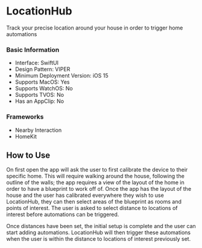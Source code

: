 # LocationHub
Track your precise location around your house in order to trigger home automations

### Basic Information
- Interface: SwiftUI
- Design Pattern: VIPER
- Minimum Deployment Version: iOS 15
- Supports MacOS: Yes
- Supports WatchOS: No
- Supports TVOS: No
- Has an AppClip: No

### Frameworks
- Nearby Interaction
- HomeKit

## How to Use
On first open the app will ask the user to first calibrate the device to their specific home.
This will require walking around the house, following the outline of the walls; the app requires a view of the layout of the home in order to have a blueprint to work off of.
Once the app has the layout of the house and the user has calibrated everywhere they wish to use LocationHub, they can then select areas of the blueprint as rooms and points of interest.
The user is asked to select distance to locations of interest before automations can be triggered.

Once distances have been set, the initial setup is complete and the user can start adding automations.
LocationHub will then trigger these automations when the user is within the distance to locations of interest previously set.
